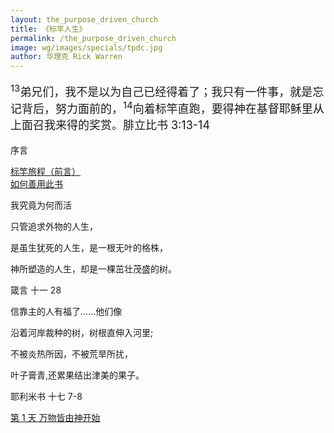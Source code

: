 ```yaml
---
layout: the_purpose_driven_church
title: 《标竿人生》
permalink: /the_purpose_driven_church
image: wg/images/specials/tpdc.jpg
author: 华理克 Rick Warren
---
```


<div style="font-size: 18px; "><p><sup>13</sup>弟兄们，我不是以为自己已经得着了；我只有一件事，就是忘记背后，努力面前的，<sup>14</sup>向着标竿直跑，要得神在基督耶稣里从上面召我来得的奖赏。<span class="sp-verse">腓立比书 3:13-14</span></p></div>

<p class="tpdc-h1">序言</p>

<div class="chapter"><i class="fas fa-book"></i><a href="/the_purpose_driven_church/qy">标竿旅程（前言）</a></div>
<div class="chapter"><i class="fas fa-book"></i><a href="/the_purpose_driven_church/rhsycs">如何善用此书</a></div>

<p class="tpdc-h1">我究竟为何而活</p>
<div class="center fs-18">
  <p>只管追求外物的人生，</p>
  <p>是虽生犹死的人生，是一根无叶的格株，</p>
  <p>神所塑造的人生，却是一棵茁壮茂盛的树。</P>
  <p class="sp-verse">箴言 十一 28</p>
</div>


<div class="center fs-18">
  <p>信靠主的人有福了……他们像</p>
  <p>沿着河岸裁种的树，树根直伸入河里;</p>
  <p>不被炎热所因，不被荒旱所扰，</P>
  <p>叶子膏青,还累果结出津美的果子。</p>
  <p class="sp-verse">耶利米书 十七 7-8</p>
</div>

<div class="chapter"><i class="fas fa-book"></i><a href="/the_purpose_driven_church/day01">第 1 天 万物皆由神开始</a></div>

